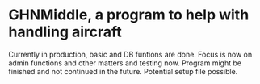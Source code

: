 # GHNMiddle, a program to help with handling aircraft
Currently in production, basic and DB funtions are done.
Focus is now on admin functions and other matters and testing now.
Program might be finished and not continued in the future.
Potential setup file possible.

